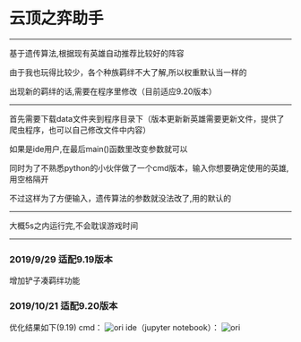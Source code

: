 # 云顶之弈助手
---
基于遗传算法,根据现有英雄自动推荐比较好的阵容

由于我也玩得比较少，各个种族羁绊不大了解,所以权重默认当一样的


出现新的羁绊的话,需要在程序里修改（目前适应9.20版本）

---
首先需要下载data文件夹到程序目录下（版本更新新英雄需要更新文件，提供了爬虫程序，也可以自己修改文件中内容）

如果是ide用户,在最后main()函数里改变参数就可以

同时为了不熟悉python的小伙伴做了一个cmd版本，输入你想要确定使用的英雄,用空格隔开

不过这样为了方便输入，遗传算法的参数就没法改了,用的默认的

---
大概5s之内运行完,不会耽误游戏时间

---
### 2019/9/29 适配9.19版本
增加铲子凑羁绊功能

### 2019/10/21 适配9.20版本

优化结果如下(9.19)
cmd：
![ori](https://raw.githubusercontent.com/zzzzzzhang/LOL-ydzy/master/figure/figure_cmd.png)
ide（jupyter notebook）：
![ori](https://raw.githubusercontent.com/zzzzzzhang/LOL-ydzy/master/figure/figure_ide.png)
